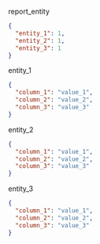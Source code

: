 report_entity

```json
{
  "entity_1": 1,
  "entity_2": 1,
  "entity_3": 1
}
```

<!-- entities -->

entity_1

```json
{
  "column_1": "value_1",
  "column_2": "value_2",
  "column_3": "value_3"
}
```

entity_2

```json
{
  "column_1": "value_1",
  "column_2": "value_2",
  "column_3": "value_3"
}
```

entity_3

```json
{
  "column_1": "value_1",
  "column_2": "value_2",
  "column_3": "value_3"
}
```

